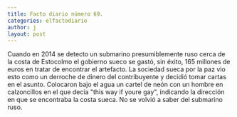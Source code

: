 ```yaml
---
title: Facto diario número 69.
categories: elfactodiario
author: j
layout: post
---
```

Cuando en 2014 se detecto un submarino presumiblemente ruso cerca de la costa de Estocolmo el gobierno sueco se gastó, sin éxito, 165 millones de euros en tratar de encontrar el artefacto. La sociedad sueca por la paz vio esto como un derroche de dinero del contribuyente y decidió tomar cartas en el asunto. Colocaron bajo el agua un cartel de neón con un hombre en calzoncillos en el que decía "this way if youre gay", indicando la dirección en que se encontraba la costa sueca. No se volvió a saber del submarino ruso.
